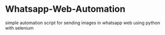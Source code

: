 # Whatsapp-Web-Automation
simple automation script for sending images in whatsapp web using python with selenium
